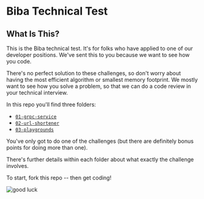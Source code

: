 Biba Technical Test
===================

## What Is This?

This is the Biba technical test. It's for folks who have applied to one of our
developer positions. We've sent this to you because we want to see how you code.

There's no perfect solution to these challenges, so don't worry about having the
most efficient algorithm or smallest memory footprint. We mostly want to see how
you solve a problem, so that we can do a code review in your technical
interview.

In this repo you'll find three folders:

* [`01-grpc-service`](./01-grpc-service)
* [`02-url-shortener`](./02-url-shortener)
* [`03-playgrounds`](./03-playgrounds)

You've only got to do one of the challenges (but there are definitely bonus
points for doing more than one).

There's further details within each folder about what exactly the challenge
involves.

To start, fork this repo -- then get coding!

![good luck](https://media.giphy.com/media/l4FsL2O7y1xgYCHNC/giphy.gif)
